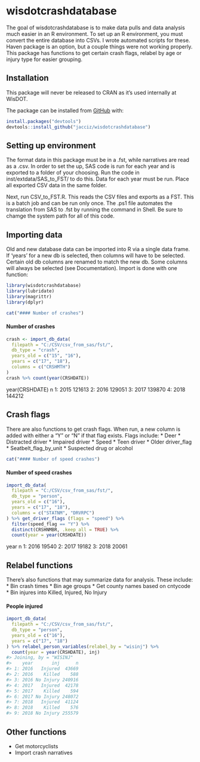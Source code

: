 
<!-- README.md is generated from README.Rmd. Please edit that file -->

# wisdotcrashdatabase

<!-- badges: start -->
<!-- badges: end -->

The goal of wisdotcrashdatabase is to make data pulls and data analysis
much easier in an R environment. To set up an R environment, you must
convert the entire database into CSVs. I wrote automated scripts for
these. Haven package is an option, but a couple things were not working
properly. This package has functions to get certain crash flags, relabel
by age or injury type for easier grouping.

## Installation

This package will never be released to CRAN as it’s used internally at
WisDOT.

The package can be installed from [GitHub](https://github.com/) with:

``` r
install.packages("devtools")
devtools::install_github("jacciz/wisdotcrashdatabase")
```

## Setting up environment

The format data in this package must be in a .fst, while narratives are
read as a .csv. In order to set the up, SAS code is run for each year
and is exported to a folder of your choosing. Run the code in
inst/extdata/SAS\_to\_FST/ to do this. Data for each year must be run.
Place all exported CSV data in the same folder.

Next, run CSV\_to\_FST.R. This reads the CSV files and exports as a FST.
This is a batch job and can be run only once. The .ps1 file automates
the translation from SAS to .fst by running the command in Shell. Be
sure to chamge the system path for all of this code.

## Importing data

Old and new database data can be imported into R via a single data
frame. If ‘years’ for a new db is selected, then columns will have to be
selected. Certain old db columns are renamed to match the new db. Some
columns will always be selected (see Documentation). Import is done with
one function:

``` r
library(wisdotcrashdatabase)
library(lubridate)
library(magrittr)
library(dplyr)

cat("#### Number of crashes")
```

#### Number of crashes

``` r
crash <- import_db_data(
  filepath = "C:/CSV/csv_from_sas/fst/",
  db_type = "crash",
  years_old = c("15", "16"),
  years = c("17", "18"),
  columns = c("CRSHMTH")
)
crash %>% count(year(CRSHDATE))
```

year(CRSHDATE) n 1: 2015 121613 2: 2016 129051 3: 2017 139870 4: 2018
144212

## Crash flags

There are also functions to get crash flags. When run, a new column is
added with either a “Y” or “N” if that flag exists. Flags include: \*
Deer \* Distracted driver \* Impaired driver \* Speed \* Teen driver \*
Older driver\_flag \* Seatbelt\_flag\_by\_unit \* Suspected drug or
alcohol

``` r
cat("#### Number of speed crashes")
```

#### Number of speed crashes

``` r
import_db_data(
  filepath = "C:/CSV/csv_from_sas/fst/",
  db_type = "person",
  years_old = c("16"),
  years = c("17", "18"),
  columns = c("STATNM", "DRVRPC")
) %>% get_driver_flags (flags = "speed") %>%
  filter(speed_flag == "Y") %>%
  distinct(CRSHNMBR, .keep_all = TRUE) %>%
  count(year = year(CRSHDATE))
```

year n 1: 2016 19540 2: 2017 19182 3: 2018 20061

## Relabel functions

There’s also functions that may summarize data for analysis. These
include: \* Bin crash times \* Bin age groups \* Get county names based
on cntycode \* Bin injures into Killed, Injured, No Injury

#### People injured

``` r
import_db_data(
  filepath = "C:/CSV/csv_from_sas/fst/",
  db_type = "person",
  years_old = c("16"),
  years = c("17", "18")
) %>% relabel_person_variables(relabel_by = "wisinj") %>%
  count(year = year(CRSHDATE), inj)
#> Joining, by = "WISINJ"
#>    year       inj      n
#> 1: 2016   Injured  43669
#> 2: 2016    Killed    588
#> 3: 2016 No Injury 240916
#> 4: 2017   Injured  42178
#> 5: 2017    Killed    594
#> 6: 2017 No Injury 248072
#> 7: 2018   Injured  41124
#> 8: 2018    Killed    576
#> 9: 2018 No Injury 255579
```

## Other functions

-   Get motorcyclists
-   Import crash narratives
